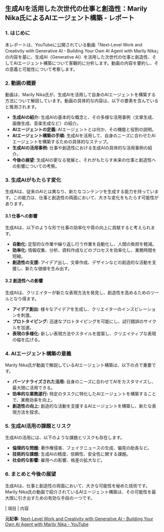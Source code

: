 ## 生成AIを活用した次世代の仕事と創造性：Marily Nika氏によるAIエージェント構築 - レポート

### 1. はじめに

本レポートは、YouTubeに公開されている動画「Next-Level Work and Creativity with Generative AI - Building Your Own AI Agent with Marily Nika」の内容を基に、生成AI（Generative AI）を活用した次世代の仕事と創造性、そしてAIエージェント構築について客観的に分析します。動画の内容を要約し、その意義と可能性について考察します。

### 2. 動画の概要

動画は、Marily Nika氏が、生成AIを活用して自身のAIエージェントを構築する方法について解説しています。動画の具体的な内容は、以下の要素を含んでいると推測されます。

* **生成AIの紹介:** 生成AIの基本的な概念と、その多様な活用事例（文章生成、画像生成、音楽生成など）の紹介。
* **AIエージェントの定義:** AIエージェントとは何か、その機能と役割の説明。
* **AIエージェント構築の手順:** 生成AIを活用して、自身のニーズに合わせたAIエージェントを構築するための具体的なステップ。
* **生成AIの活用事例:** 仕事や創造性における生成AIの具体的な活用事例の紹介。
* **今後の展望:** 生成AIの更なる発展と、それがもたらす未来の仕事と創造性への影響についての考察。

### 3. 生成AIがもたらす変化

生成AIは、従来のAIとは異なり、新たなコンテンツを生成する能力を持っています。この能力は、仕事と創造性の両面において、大きな変化をもたらす可能性があります。

#### 3.1 仕事への影響

生成AIは、以下のような形で仕事の効率化や質の向上に貢献すると考えられます。

* **自動化:** 定型的な作業や繰り返し行う作業を自動化し、人間の負担を軽減。
* **効率化:** 情報収集、分析、資料作成などのプロセスを効率化し、業務時間を短縮。
* **創造性の支援:** アイデア出し、文章作成、デザインなどの創造的な活動を支援し、新たな価値を生み出す。

#### 3.2 創造性への影響

生成AIは、クリエイターが新たな表現方法を発見し、創造性を高めるためのツールとなり得ます。

* **アイデア創出:** 様々なアイデアを生成し、クリエイターのインスピレーションを刺激。
* **プロトタイピング:** 迅速なプロトタイピングを可能にし、試行錯誤のサイクルを加速。
* **表現の多様化:** 新しい表現方法やスタイルを提案し、クリエイティブな表現の幅を広げる。

### 4. AIエージェント構築の意義

Marily Nika氏が動画で解説しているAIエージェント構築は、以下の点で重要です。

* **パーソナライズされた活用:** 自身のニーズに合わせてAIをカスタマイズし、最大限に活用できる。
* **効率的な業務遂行:** 特定のタスクに特化したAIエージェントを構築することで、業務効率を向上。
* **創造性の向上:** 創造的な活動を支援するAIエージェントを構築し、新たな表現方法を探求。

### 5. 生成AI活用の課題とリスク

生成AIの活用には、以下のような課題とリスクも存在します。

* **倫理的な問題:** 著作権侵害、フェイクニュースの生成、偏見の助長など。
* **技術的な課題:** 生成AIの精度、信頼性、安全性に関する課題。
* **社会的な影響:** 雇用への影響、格差の拡大など。

### 6. まとめと今後の展望

生成AIは、仕事と創造性の両面において、大きな可能性を秘めた技術です。Marily Nika氏の動画で紹介されているAIエージェント構築は、その可能性を最大限に引き出すための有効な手段の一つです。

| 項目 | 内容 

**元記事:** [Next-Level Work and Creativity with Generative AI - Building Your Own AI Agent with Marily Nika - YouTube](https://www.youtube.com/watch?v=BPUDkpXvDlE)